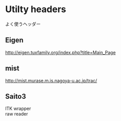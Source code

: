 # Utilty headers
よく使うヘッダー

## Eigen
http://eigen.tuxfamily.org/index.php?title=Main_Page

## mist
http://mist.murase.m.is.nagoya-u.ac.jp/trac/

## Saito3
ITK wrapper  
raw reader
